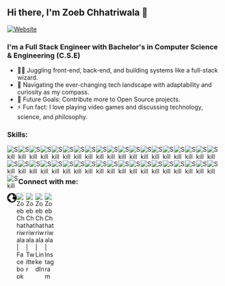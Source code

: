 ## Hi there, I'm Zoeb Chhatriwala 👋

[![Website](https://img.shields.io/website?label=chhatriwala.com&style=for-the-badge&url=https%3A%2F%2Fwww.chhatriwala.com)](https://www.chhatriwala.com)
<!--- ![Twitter Follow](https://img.shields.io/twitter/follow/zoebchhatriwala?color=1DA1F2&logo=twitter&style=for-the-badge) -->

### I'm a Full Stack Engineer with Bachelor's in Computer Science & Engineering (C.S.E)

- 🤹‍♂️ Juggling front-end, back-end, and building systems like a full-stack wizard.
- 🧭 Navigating the ever-changing tech landscape with adaptability and curiosity as my compass.
- 🥅 Future Goals: Contribute more to Open Source projects.
- ⚡ Fun fact: I love playing video games and discussing technology, science, and philosophy.

### Skills:
<img align="left" alt="Skill" title="C" width="26px" src="https://cdn.jsdelivr.net/npm/simple-icons@v3/icons/c.svg" />
<img align="left" alt="Skill" title="C++" width="26px" src="https://cdn.jsdelivr.net/npm/simple-icons@v3/icons/cplusplus.svg" />
<img align="left" alt="Skill" title="CSharp" width="26px" src="https://cdn.jsdelivr.net/npm/simple-icons@v3/icons/csharp.svg" />
<img align="left" alt="Skill" title="Java" width="26px" src="https://cdn.jsdelivr.net/npm/simple-icons@3.6.0/icons/java.svg" />
<img align="left" alt="Skill" title="Python" width="26px" src="https://cdn.jsdelivr.net/npm/simple-icons@3.6.0/icons/python.svg" />
<img align="left" alt="Skill" title="Ruby" width="26px" src="https://cdn.jsdelivr.net/npm/simple-icons@3.6.0/icons/ruby.svg" />
<img align="left" alt="Skill" title="ROR" width="26px" src="https://cdn.jsdelivr.net/npm/simple-icons@3.6.0/icons/rubyonrails.svg" />
<img align="left" alt="Skill" title="PHP" width="26px" src="https://cdn.jsdelivr.net/npm/simple-icons@3.6.0/icons/php.svg" />
<img align="left" alt="Skill" title="Laravel" width="26px" src="https://cdn.jsdelivr.net/npm/simple-icons@3.6.0/icons/laravel.svg" />
<img align="left" alt="Skill" title="HTML5" width="26px" src="https://cdn.jsdelivr.net/npm/simple-icons@v3/icons/html5.svg" />
<img align="left" alt="Skill" title="CSS3" width="26px" src="https://cdn.jsdelivr.net/npm/simple-icons@v3/icons/css3.svg" />
<img align="left" alt="Skill" title="Sass" width="26px" src="https://cdn.jsdelivr.net/npm/simple-icons@v3/icons/sass.svg" />
<img align="left" alt="Skill" title="JavaScript" width="26px" src="https://cdn.jsdelivr.net/npm/simple-icons@v3/icons/javascript.svg" />
<img align="left" alt="Skill" title="React" width="26px" src="https://cdn.jsdelivr.net/npm/simple-icons@v3/icons/react.svg" />
<img align="left" alt="Skill" title="Angular" width="26px" src="https://cdn.jsdelivr.net/npm/simple-icons@v3/icons/angular.svg" />
<img align="left" alt="Skill" title="Android" width="26px" src="https://cdn.jsdelivr.net/npm/simple-icons@v3/icons/android.svg" />
<img align="left" alt="Skill" title="JSON" width="26px" src="https://cdn.jsdelivr.net/npm/simple-icons@3.6.0/icons/json.svg" />
<img align="left" alt="Skill" title="XAML" width="26px" src="https://cdn.jsdelivr.net/npm/simple-icons@3.6.0/icons/xaml.svg" />
<img align="left" alt="Skill" title="GraphQL" width="26px" src="https://cdn.jsdelivr.net/npm/simple-icons@v3/icons/graphql.svg" />
<img align="left" alt="Skill" title="REST API" width="26px" src="https://cdn.jsdelivr.net/npm/simple-icons@v3/icons/fastapi.svg" />
<img align="left" alt="Skill" title="Node.js" width="26px" src="https://cdn.jsdelivr.net/npm/simple-icons@v3/icons/node-dot-js.svg" />
<img align="left" alt="Skill" title="PostgreSQL" width="26px" src="https://cdn.jsdelivr.net/npm/simple-icons@v3/icons/postgresql.svg" />
<img align="left" alt="Skill" title="MySQL" width="26px" src="https://cdn.jsdelivr.net/npm/simple-icons@v3/icons/mysql.svg" />
<img align="left" alt="Skill" title="SQLite" width="26px" src="https://cdn.jsdelivr.net/npm/simple-icons@v3/icons/sqlite.svg" />
<img align="left" alt="Skill" title="Django" width="26px" src="https://cdn.jsdelivr.net/npm/simple-icons@v3/icons/django.svg" />
<img align="left" alt="Skill" title="MongoDB" width="26px" src="https://cdn.jsdelivr.net/npm/simple-icons@v3/icons/mongodb.svg" />
<img align="left" alt="Skill" title="Git" width="26px" src="https://cdn.jsdelivr.net/npm/simple-icons@v3/icons/git.svg" />
<img align="left" alt="Skill" title="GitHub" width="26px" src="https://cdn.jsdelivr.net/npm/simple-icons@v3/icons/github.svg" />
<img align="left" alt="Skill" title="WordPress" width="26px" src="https://cdn.jsdelivr.net/npm/simple-icons@v3/icons/wordpress.svg" />
<img align="left" alt="Skill" title="Magento" width="26px" src="https://cdn.jsdelivr.net/npm/simple-icons@3.6.0/icons/magento.svg" />
<img align="left" alt="Skill" title="Shopify" width="26px" src="https://cdn.jsdelivr.net/npm/simple-icons@3.6.0/icons/shopify.svg" />
<img align="left" alt="Skill" title="VSCode" width="26px" src="https://cdn.jsdelivr.net/npm/simple-icons@3.6.0/icons/visualstudio.svg" />
<img align="left" alt="Skill" title="Cloud Computing" width="26px" src="https://cdn.jsdelivr.net/npm/simple-icons@3.6.0/icons/icloud.svg" />
<img align="left" alt="Skill" title="cPanel" width="26px" src="https://cdn.jsdelivr.net/npm/simple-icons@3.6.0/icons/cpanel.svg" />
<img align="left" alt="Skill" title="Heroku" width="26px" src="https://cdn.jsdelivr.net/npm/simple-icons@3.6.0/icons/heroku.svg" />
<img align="left" alt="Skill" title="AWS" width="26px" src="https://cdn.jsdelivr.net/npm/simple-icons@3.6.0/icons/amazonaws.svg" />
<img align="left" alt="Skill" title="NestJS" width="26px" src="https://cdn.jsdelivr.net/npm/simple-icons@3.6.0/icons/nestjs.svg" />
<img align="left" alt="Skill" title="Next.js" width="26px" src="https://cdn.jsdelivr.net/npm/simple-icons@3.6.0/icons/next-dot-js.svg" />
<img align="left" alt="Skill" title="TypeScript" width="26px" src="https://cdn.jsdelivr.net/npm/simple-icons@3.6.0/icons/typescript.svg" />

&nbsp;
&nbsp;
&nbsp;

### Connect with me:
[<img align="left" alt="Zoeb Chhatriwala | Website" width="22px" src="https://raw.githubusercontent.com/iconic/open-iconic/master/svg/globe.svg" />](https://chhatriwala.com/)
[<img align="left" alt="Zoeb Chhatriwala | Facebook" width="22px" src="https://cdn.jsdelivr.net/npm/simple-icons@v3/icons/facebook.svg" />](http://facebook.com/zoebchhatriwala/)
[<img align="left" alt="Zoeb Chhatriwala | Twitter" width="22px" src="https://cdn.jsdelivr.net/npm/simple-icons@v3/icons/twitter.svg" />](https://twitter.com/zoebchhatriwala/)
[<img align="left" alt="Zoeb Chhatriwala | LinkedIn" width="22px" src="https://cdn.jsdelivr.net/npm/simple-icons@v3/icons/linkedin.svg" />](https://www.linkedin.com/in/zoebchhatriwala/)
[<img align="left" alt="Zoeb Chhatriwala | Instagram" width="22px" src="https://cdn.jsdelivr.net/npm/simple-icons@v3/icons/instagram.svg" />](https://instagram.com/zoebchhatriwala/)
